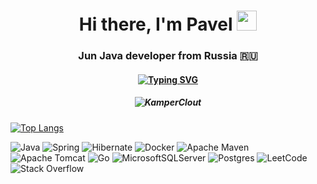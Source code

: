 <h1 align="center">Hi there, I'm Pavel <img src="https://github.com/blackcater/blackcater/raw/main/images/Hi.gif" height="32"/></h1>
<h3 align="center">Jun Java developer from Russia 🇷🇺</h3>
<h4 align ="center"><a href="https://git.io/typing-svg"><img src="https://readme-typing-svg.herokuapp.com?font=Poor+Story&size=31&pause=1000&color=E2FF14D4&background=96FF2900&center=true&width=435&lines=Crypto+is+our+pain" alt="Typing SVG" /></a></h4>
<h5 align="center"><img src="https://github-profile-trophy.vercel.app/?username=KamperClout&theme=onedark" alt="KamperClout" data-canonical-src="https://github-profile-trophy.vercel.app/?username=KamperClout" style="max-width: 100%;"></h5>

[![Top Langs](https://github-readme-stats.vercel.app/api/top-langs/?username=KamperClout)](https://github.com/anuraghazra/github-readme-stats)

![Java](https://img.shields.io/badge/java-%23ED8B00.svg?style=for-the-badge&logo=openjdk&logoColor=white)
![Spring](https://img.shields.io/badge/spring-%236DB33F.svg?style=for-the-badge&logo=spring&logoColor=white)
![Hibernate](https://img.shields.io/badge/Hibernate-59666C?style=for-the-badge&logo=Hibernate&logoColor=white)
![Docker](https://img.shields.io/badge/docker-%230db7ed.svg?style=for-the-badge&logo=docker&logoColor=white)
![Apache Maven](https://img.shields.io/badge/Apache%20Maven-C71A36?style=for-the-badge&logo=Apache%20Maven&logoColor=white)
![Apache Tomcat](https://img.shields.io/badge/apache%20tomcat-%23F8DC75.svg?style=for-the-badge&logo=apache-tomcat&logoColor=black)
![Go](https://img.shields.io/badge/go-%2300ADD8.svg?style=for-the-badge&logo=go&logoColor=white)
![MicrosoftSQLServer](https://img.shields.io/badge/Microsoft%20SQL%20Server-CC2927?style=for-the-badge&logo=microsoft%20sql%20server&logoColor=white)
![Postgres](https://img.shields.io/badge/postgres-%23316192.svg?style=for-the-badge&logo=postgresql&logoColor=white)
![LeetCode](https://img.shields.io/badge/LeetCode-000000?style=for-the-badge&logo=LeetCode&logoColor=#d16c06)
![Stack Overflow](https://img.shields.io/badge/-Stackoverflow-FE7A16?style=for-the-badge&logo=stack-overflow&logoColor=white)
